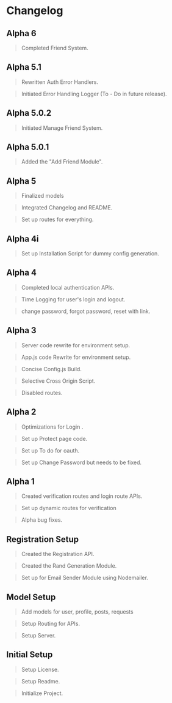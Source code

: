 # Changelog

## Alpha 6

> Completed Friend System.

## Alpha 5.1

> Rewritten Auth Error Handlers.

> Initiated Error Handling Logger (To - Do in future release).

## Alpha 5.0.2

> Initiated Manage Friend System.

## Alpha 5.0.1

> Added the "Add Friend Module".

## Alpha 5

> Finalized models

> Integrated Changelog and README.

> Set up routes for everything.

## Alpha 4i

> Set up Installation Script for dummy config generation.

## Alpha 4

> Completed local authentication APIs.

> Time Logging for user's login and logout.

> change password, forgot password, reset with link.

## Alpha 3

> Server code rewrite for environment setup.

> App.js code Rewrite for environment setup.

> Concise Config.js Build.

> Selective Cross Origin Script.

> Disabled routes.

## Alpha 2

> Optimizations for Login .

> Set up Protect page code.

> Set up To do for oauth.

> Set up Change Password but needs to be fixed.

## Alpha 1

> Created verification routes and login route APIs.

> Set up dynamic routes for verification

> Alpha bug fixes.

## Registration Setup

> Created the Registration API.

> Created the Rand Generation Module.

> Set up for Email Sender Module using Nodemailer.

## Model Setup

> Add models for user, profile, posts, requests

> Setup Routing for APIs.

> Setup Server.

## Initial Setup

> Setup License.

> Setup Readme.

> Initialize Project.
